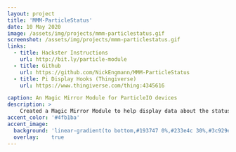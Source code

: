 ```yaml
---
layout: project
title: 'MMM-ParticleStatus'
date: 10 May 2020
image: /assets/img/projects/mmm-particlestatus.gif
screenshot: /assets/img/projects/mmm-particlestatus.gif
links:
  - title: Hackster Instructions
    url: http://bit.ly/particle-module
  - title: Github
    url: https://github.com/NickEngmann/MMM-ParticleStatus
  - title: Pi Display Hooks (Thingiverse)
    url: https://www.thingiverse.com/thing:4345616

caption: An Magic Mirror Module for ParticleIO devices
description: >
    Created a Magic Mirror Module to help display data about the status of my backyard garden. I have small, battery-powered, and mesh-networked devices across my garden that collect information that I made call In-Plants. And now he also has an easy way to collect and monitor all that information in one place! But this Magic Mirror Module will work for ALL ParticleIO events. If your interested in replicating my setup, follow the tutorials embedded above.
accent_color: '#4fb1ba'
accent_image:
  background: 'linear-gradient(to bottom,#193747 0%,#233e4c 30%,#3c929e 50%,#d5d5d4 70%,#cdccc8 100%)'
  overlay:    true
---
```

